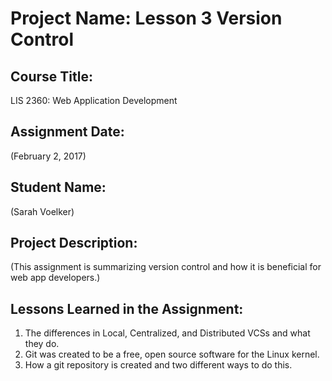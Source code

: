# Project Name:  Lesson 3 Version Control

## Course Title:
LIS 2360:  Web Application Development

## Assignment Date:  
(February 2, 2017)

## Student Name:  
(Sarah Voelker)

## Project Description:
(This assignment is summarizing version control and how it is beneficial for web app developers.)

## Lessons Learned in the Assignment:
1. The differences in Local, Centralized, and Distributed VCSs and what they do.
2. Git was created to be a free, open source software for the Linux kernel.
3. How a git repository is created and two different ways to do this.
